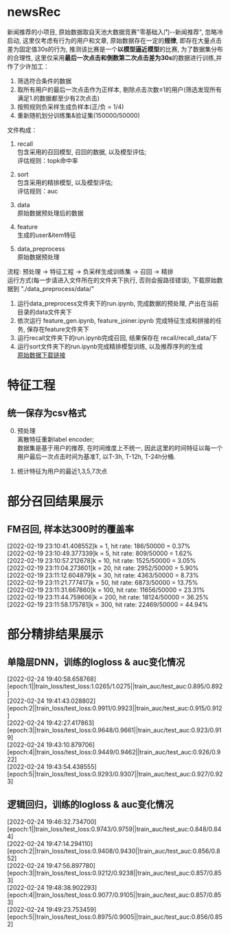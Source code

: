 # newsRec

新闻推荐的小项目, 原始数据取自天池大数据竞赛"零基础入门--新闻推荐", 忽略冷启动, 这里仅考虑有行为的用户和文章, 原始数据存在一定的**规律**, 即存在大量点击差为固定值30s的行为, 推测该比赛是一个**以模型逼近模型**的比赛, 为了数据集分布的合理性, 这里仅采用**最后一次点击和倒数第二次点击差为30s**的数据进行训练,并作了少许加工：

1. 筛选符合条件的数据
2. 取所有用户的最后一次点击作为正样本, 剔除点击次数≤1的用户(筛选发现所有满足1.的数据都至少有2次点击)
3. 按照规则负采样生成负样本(正/负 = 1/4)
4. 重新随机划分训练集&验证集(150000/50000)

文件构成：
1. recall  
    包含采用的召回模型, 召回的数据, 以及模型评估;  
    评估规则：topk命中率

2. sort  
    包含采用的精排模型, 以及模型评估;  
    评估规则：auc

3. data  
    原始数据预处理后的数据

4. feature  
   生成的user&item特征

5. data_preprocess  
    原始数据预处理
 
流程: 预处理 -> 特征工程 -> 负采样生成训练集 -> 召回 -> 精排  
运行方式(每一步请进入文件所在的文件夹下执行, 否则会报路径错误), 下载原始数据到 "./data_preprocess/data/"
1. 运行data_preprocess文件夹下的run.ipynb, 完成数据的预处理, 产出在当前目录的data文件夹下
2. 依次运行 feature_gen.ipynb, feature_joiner.ipynb 完成特征生成和拼接的任务, 保存在feature文件夹下
3. 运行recall文件夹下的run.ipynb完成召回, 结果保存在 recall/recall_data/下
4. 运行sort文件夹下的run.ipynb完成精排模型训练, 以及推荐序列的生成  
[原始数据下载链接](https://tianchi.aliyun.com/competition/entrance/531842/information)

#
# 特征工程
## 统一保存为csv格式
0. 预处理  
    离散特征重新label encoder;  
    数据集是基于用户的推荐, 在时间维度上不统一, 因此这里的时间特征以每一个用户最后一次点击时间为基准T, 以T-3h, T-12h, T-24h分桶.

1. 统计特征为用户的最近1,3,5,7次点


#
# 部分召回结果展示
## FM召回, 样本达300时的覆盖率
[2022-02-19 23:10:41.408552]k = 1, hit rate: 186/50000 = 0.37%  
[2022-02-19 23:10:49.377339]k = 5, hit rate: 809/50000 = 1.62%  
[2022-02-19 23:10:57.212678]k = 10, hit rate: 1525/50000 = 3.05%  
[2022-02-19 23:11:04.273601]k = 20, hit rate: 2952/50000 = 5.90%  
[2022-02-19 23:11:12.604879]k = 30, hit rate: 4363/50000 = 8.73%  
[2022-02-19 23:11:21.777417]k = 50, hit rate: 6873/50000 = 13.75%  
[2022-02-19 23:11:31.667860]k = 100, hit rate: 11656/50000 = 23.31%  
[2022-02-19 23:11:44.759606]k = 200, hit rate: 18124/50000 = 36.25%  
[2022-02-19 23:11:58.175781]k = 300, hit rate: 22469/50000 = 44.94%   
    
#
# 部分精排结果展示
## 单隐层DNN，训练的logloss & auc变化情况  
[2022-02-24 19:40:58.658768][epoch:1||train_loss/test_loss:1.0265/1.0275||train_auc/test_auc:0.895/0.892]  
[2022-02-24 19:41:43.028802][epoch:2||train_loss/test_loss:0.9911/0.9923||train_auc/test_auc:0.915/0.912]  
[2022-02-24 19:42:27.417863][epoch:3||train_loss/test_loss:0.9648/0.9661||train_auc/test_auc:0.923/0.919]  
[2022-02-24 19:43:10.879706][epoch:4||train_loss/test_loss:0.9449/0.9462||train_auc/test_auc:0.926/0.922]  
[2022-02-24 19:43:54.438555][epoch:5||train_loss/test_loss:0.9293/0.9307||train_auc/test_auc:0.927/0.923]  

## 逻辑回归，训练的logloss & auc变化情况  
[2022-02-24 19:46:32.734700][epoch:1||train_loss/test_loss:0.9743/0.9759||train_auc/test_auc:0.848/0.844]  
[2022-02-24 19:47:14.294110][epoch:2||train_loss/test_loss:0.9408/0.9430||train_auc/test_auc:0.856/0.852]  
[2022-02-24 19:47:56.897780][epoch:3||train_loss/test_loss:0.9212/0.9238||train_auc/test_auc:0.857/0.853]  
[2022-02-24 19:48:38.902293][epoch:4||train_loss/test_loss:0.9077/0.9105||train_auc/test_auc:0.857/0.853]  
[2022-02-24 19:49:23.753459][epoch:5||train_loss/test_loss:0.8975/0.9005||train_auc/test_auc:0.856/0.852]  
